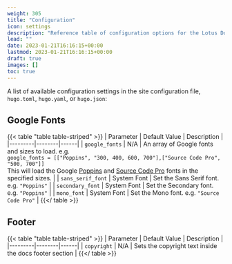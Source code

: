 ```yaml
---
weight: 305
title: "Configuration"
icon: settings
description: "Reference table of configuration options for the Lotus Docs theme."
lead: ""
date: 2023-01-21T16:16:15+00:00
lastmod: 2023-01-21T16:16:15+00:00
draft: true
images: []
toc: true
---
```


A list of available configuration settings in the site configuration file, `hugo.toml`, `hugo.yaml`, or `hugo.json`:

## Google Fonts

{{< table "table table-striped" >}}
| Parameter | Default Value | Description |
|---------|--------|------|
| `google_fonts` | N/A | An array of Google fonts and sizes to load. e.g.<br>`google_fonts = [["Poppins", "300, 400, 600, 700"],["Source Code Pro", "500, 700"]]`<br> This will load the Google [Poppins](https://fonts.google.com/specimen/Poppins) and [Source Code Pro](https://fonts.google.com/specimen/Source+Code+Pro) fonts in the specified sizes. |
| `sans_serif_font` | System Font | Set the Sans Serif font. e.g. `"Poppins"` |
| `secondary_font` | System Font | Set the Secondary font. e.g. `"Poppins"` |
| `mono_font` | System Font | Set the Mono font. e.g. `"Source Code Pro"` |
{{</ table >}}

## Footer

{{< table "table table-striped" >}}
| Parameter | Default Value | Description |
|---------|--------|------|
| `copyright` | N/A | Sets the copyright text inside the docs footer section |
{{</ table >}}